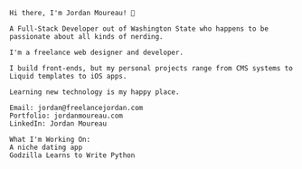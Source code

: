     
    Hi there, I'm Jordan Moureau! 👋
    
    A Full-Stack Developer out of Washington State who happens to be passionate about all kinds of nerding. 
    
    I'm a freelance web designer and developer. 
    
    I build front-ends, but my personal projects range from CMS systems to Liquid templates to iOS apps. 

    Learning new technology is my happy place.
  
    Email: jordan@freelancejordan.com
    Portfolio: jordanmoureau.com
    LinkedIn: Jordan Moureau
    
    What I'm Working On:
    A niche dating app
    Godzilla Learns to Write Python

